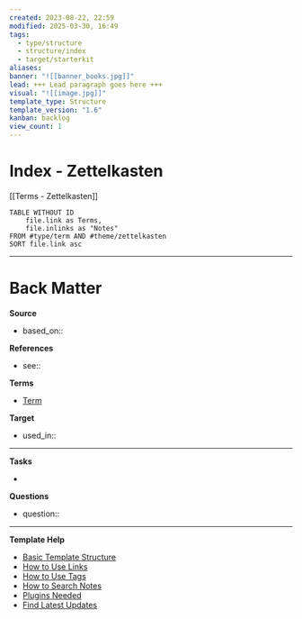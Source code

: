 ```yaml
---
created: 2023-08-22, 22:59
modified: 2025-03-30, 16:49
tags:
  - type/structure
  - structure/index
  - target/starterkit
aliases: 
banner: "![[banner_books.jpg]]"
lead: +++ Lead paragraph goes here +++
visual: "![[image.jpg]]"
template_type: Structure
template_version: "1.6"
kanban: backlog
view_count: 1
---
```


# Index - Zettelkasten
[[Terms - Zettelkasten]]

<!-- Main STRUCTURE of my content -->
```dataview
TABLE WITHOUT ID
	file.link as Terms, 
	file.inlinks as "Notes"
FROM #type/term AND #theme/zettelkasten
SORT file.link asc
```


---
# Back Matter

**Source**
<!-- Always keep a link to the source- --> 
- based_on::

**References**
<!-- Links to pages not referenced in the content. see: [[related note]] because <reason> -->
- see:: 

**Terms**
<!-- Links to definition pages. -->
- [Term](Term.md)

**Target**
<!-- Link to project note or externaly published content. -->
- used_in::

---
**Tasks**
<!-- What remains to be done with this note? --> 
- 

**Questions**
<!-- What remains for you to consider? --> 
- question::

---
**Template Help**
<!-- Links to external help pages on GitHub. -->
- [Basic Template Structure](https://github.com/groepl/Obsidian-Templates#basic-template-structure)
- [How to Use Links](https://github.com/groepl/Obsidian-Templates#how-to-use-links)
- [How to Use Tags](https://github.com/groepl/Obsidian-Templates#how-to-use-tags)
- [How to Search Notes](https://github.com/groepl/Obsidian-Templates#how-to-search-notes)
- [Plugins Needed](https://github.com/groepl/Obsidian-Templates#obsidian-plugins-needed)
- [Find Latest Updates](https://github.com/groepl/Obsidian-Templates)